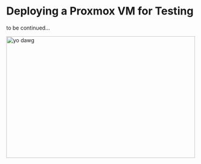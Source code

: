 # Deploying a Proxmox VM for Testing

to be continued...

<img width="500" height="323" alt="yo dawg" src="https://github.com/user-attachments/assets/e3e3086b-7d70-4b73-8c31-ac40a33484d1" />
